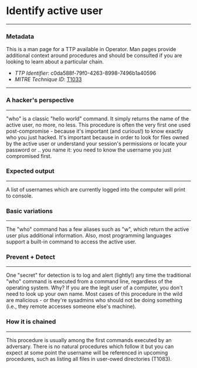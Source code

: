 
# Identify active user

---

### Metadata

This is a man page for a TTP available in Operator. Man pages provide additional context around procedures and should be consulted if you are looking to learn about a particular chain.

- *TTP Identifier*: c0da588f-79f0-4263-8998-7496b1a40596
- *MITRE Technique ID*: [T1033](https://attack.mitre.org/techniques/T1033/)

---

### A hacker's perspective

---

"who" is a classic "hello world" command. It simply returns the name of the active user, no more, no less. This procedure is often the very first one used post-compromise - because it's important (and curious!) to know exactly who you just hacked. It's important because in order to look for files owned by the active user or understand your session's permissions or locate your password or .. you name it: you need to know the username you just compromised first. 

### Expected output

---

A list of usernames which are currently logged into the computer will print to console. 

### Basic variations

---

The "who" command has a few aliases such as "w", which return the active user plus additional information. Also, most programming languages support a built-in command to access the active user. 

### Prevent + Detect

---

One "secret" for detection is to log and alert (lightly!) any time the traditional "who" command is executed from a command line, regardless of the operating system. Why? If you are the legit user of a computer, you don't need to look up your own name. Most cases of this procedure in the wild are malicious - or they're sysadmins who should not be doing something (i.e., they remote accesses someone else's machine). 

### How it is chained

---

This procedure is usually among the first commands executed by an adversary. There is no natural procedures which follow it but you can expect at some point the username will be referenced in upcoming procedures, such as listing all files in user-owed directories (T1083). 
